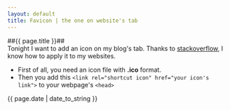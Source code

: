 ```yaml
---
layout: default
title: Favicon | the one on website's tab
---
```


##{{ page.title }}##           
Tonight I want to add an icon on my blog's tab. Thanks to [stackoverflow](http://stackoverflow.com/questions/4888377/how-to-add-a-browser-tab-icon-for-a-website), I know how to apply it to my websites.     
* First of all, you need an icon file with **.ico** format.      
* Then you add this `<link rel="shortcut icon" href="your icon's link">` to your webpage's `<head>`      

{{ page.date | date_to_string }}